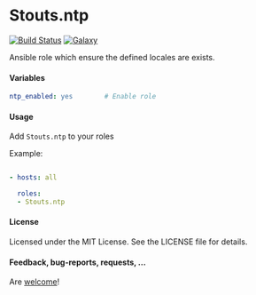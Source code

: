 Stouts.ntp
==========

[![Build Status](http://img.shields.io/travis/Stouts/Stouts.ntp.svg?style=flat-square)](https://travis-ci.org/Stouts/Stouts.ntp)
[![Galaxy](http://img.shields.io/badge/galaxy-Stouts.ntp-blue.svg?style=flat-square)](https://galaxy.ansible.com/list#/roles/2167)

Ansible role which ensure the defined locales are exists.

#### Variables

```yaml
ntp_enabled: yes        # Enable role
```

#### Usage

Add `Stouts.ntp` to your roles

Example:

```yaml

- hosts: all

  roles:
  - Stouts.ntp
```

#### License

Licensed under the MIT License. See the LICENSE file for details.

#### Feedback, bug-reports, requests, ...

Are [welcome](https://github.com/Stouts/Stouts.ntp/issues)!
